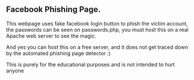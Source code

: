 ## Facebook Phishing Page.

This webpage uses fake facebook login button to phish the victim account, the passwords can be seen on passwords.php, you must host this on a real Apache web server to see the magic.

And yes you can host this on a free server, and it does not get traced down by the automated phishing page detector :)

This is purely for the educational purposes and is not intended to hurt anyone
